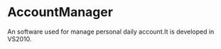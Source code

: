 AccountManager
==============

An software used for manage personal daily account.It is developed in VS2010.
